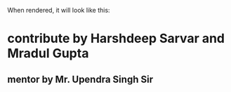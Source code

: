 
When rendered, it will look like this:

# contribute by Harshdeep Sarvar and Mradul Gupta

## mentor by Mr. Upendra Singh Sir




